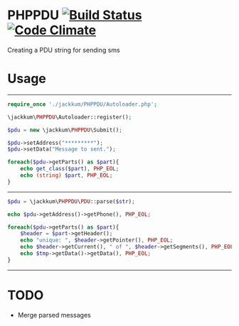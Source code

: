 # PHPPDU [![Build Status](https://travis-ci.org/jackkum/PHPPDU.svg?branch=master)](https://travis-ci.org/jackkum/PHPPDU) [![Code Climate](https://codeclimate.com/github/jackkum/PHPPDU/badges/gpa.svg)](https://codeclimate.com/github/jackkum/PHPPDU)

Creating a PDU string for sending sms

# Usage
----------------------

```php
require_once './jackkum/PHPPDU/Autoloader.php';

\jackkum\PHPPDU\Autoloader::register();

$pdu = new \jackkum\PHPPDU\Submit();

$pdu->setAddress("*********");
$pdu->setData("Message to sent.");

foreach($pdu->getParts() as $part){
	echo get_class($part), PHP_EOL;
	echo (string) $part, PHP_EOL;
}
```
----------------------

```php
$pdu = \jackkum\PHPPDU\PDU::parse($str);

echo $pdu->getAddress()->getPhone(), PHP_EOL;

foreach($pdu->getParts() as $part){
	$header = $part->getHeader();
	echo "unique: ", $header->getPointer(), PHP_EOL;
	echo $header->getCurrent(), " of ", $header->getSegments(), PHP_EOL;
	echo $tmp->getData()->getData(), PHP_EOL;
}

```
----------------------

# TODO
 - Merge parsed messages
